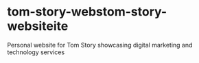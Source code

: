 # tom-story-webstom-story-websiteite
Personal website for Tom Story showcasing digital marketing and technology services

